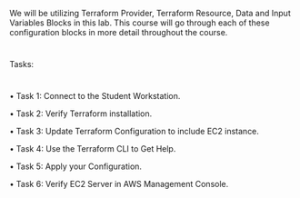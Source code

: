 We will be utilizing Terraform Provider, Terraform Resource, Data and Input Variables Blocks in this lab. This course will go through each of these configuration blocks in more detail throughout the course.
#
Tasks:
#
• Task 1: Connect to the Student Workstation.

• Task 2: Verify Terraform installation.

• Task 3: Update Terraform Configuration to include EC2 instance.

• Task 4: Use the Terraform CLI to Get Help.

• Task 5: Apply your Configuration.

• Task 6: Verify EC2 Server in AWS Management Console.